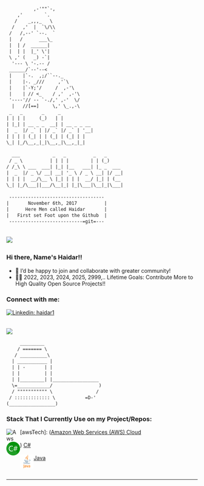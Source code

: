              ,-'""`-,                 
        ,'        `.               
       /    _,,,_   \              
      /   ,'  |  `\/\\             
     /   /,--' `--.  `             
     |   /      ___\_              
     |  | /  ______|               
     |  | |  |_' \'|               
     \ ,' (   _) -`|               
      '--- \ '-.-- /               
     ______/`--'--<                
     |    |`-.  ,;/``--._          
     |    |-. _///     ,'`\        
     |    |`-Y;'/     /  ,-'\      
     |    | // <_    / ,'  ,-'\    
     '----'// -- `-./,' ,-'  \/    
      |   //[==]     \,' \_.,-\     
     _   _       _     _                         
    | | | |     (_)   | |                        
    | |_| | __ _ _  __| | __ _ _ __              
    |  _  |/ _` | |/ _` |/ _` | '__|             
    | | | | (_| | | (_| | (_| | |                
    \_| |_/\__,_|_|\__,_|\__,_|_|                
                                                                                      
      ___            _   _          _   _      
     / _ \          | | | |        | | (_)       
    / /_\ \ ___  ___| |_| |__   ___| |_ _  ___   
    |  _  |/ _ \/ __| __| '_ \ / _ \ __| |/ __|  
    | | | |  __/\__ \ |_| | | |  __/ |_| | (__   
    \_| |_/\___||___/\__|_| |_|\___|\__|_|\___|  
                                            
     -----------------------------------  
    |       November 6th, 2017          |  
    |      Here Men called Haidar       |  
    |   First set Foot upon the Github  |  
     ---------------------------=git=---    
## ![](https://komarev.com/ghpvc/?username=haidargit&color=blue&label=Profile+View)
  


### Hi there, Name's Haidar!!

- 👯 I’d be happy to join and collaborate with greater community!
- 👏🏼 2022, 2023, 2024, 2025, 2999,.. Lifetime Goals: Contribute More to High Quality Open Source Projects!!

### Connect with me:

[![Linkedin: haidar1](https://img.shields.io/badge/-haidar1-blue?style=flat-square&logo=Linkedin&logoColor=white&link=https://www.linkedin.com/in/haidar1/)](https://www.linkedin.com/in/haidar1/)

<br /> 

<img align="center" src="https://github-readme-stats.vercel.app/api/top-langs/?username=haidargit&theme=light&hide_langs_below=1" />  

         _________  
        / ======= \  
       / __________\  
      | ___________ |  
      | | -       | |  
      | |         | |  
      | |_________| |_________________  
      \=____________/                 )  
      / """"""""""" \                /  
     / ::::::::::::: \           =D-'  
    (_________________)  

### Stack That I Currently Use on my Project/Repos:  

[awsTech]: ([<img align="left" alt="Aws" width="36px" src="https://avatars.githubusercontent.com/u/2232217?s=200&v=4" />Amazon Web Services (AWS) Cloud <br/><br/>][aws])
[<img align="left" alt="C#" width="36px" src="https://raw.githubusercontent.com/github/explore/80688e429a7d4ef2fca1e82350fe8e3517d3494d/topics/csharp/csharp.png" />C# <br/><br/>][C#]
[<img align="left" alt="Java" width="36px" src="https://raw.githubusercontent.com/github/explore/5b3600551e122a3277c2c5368af2ad5725ffa9a1/topics/java/java.png" />Java <br/><br/>][Java]
<br />  

---

[linkedin]: https://linkedin.com/in/haidar1
[aws]: https://aws.amazon.com/
[C#]: https://docs.microsoft.com/en-us/dotnet/csharp/tour-of-csharp/
[Java]: https://www.learnjavaonline.org/  
